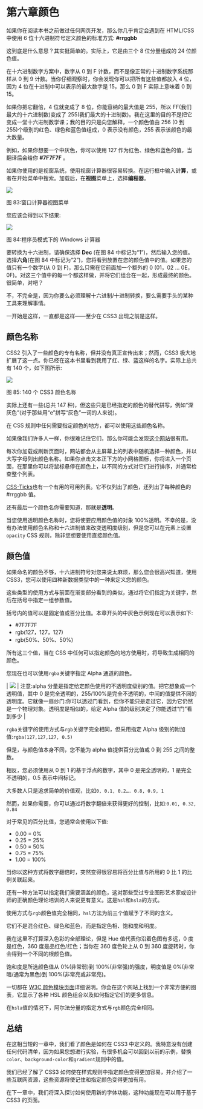 # 第六章颜色

如果你在阅读本书之前做过任何网页开发，那么你几乎肯定会遇到在 HTML/CSS 中使用 6 位十六进制符号定义颜色的标准方式: **#rrggbb**

这到底是什么意思？其实挺简单的。实际上，它是由三个 8 位分量组成的 24 位颜色值。

在十六进制数字方案中，数字从 0 到 F 计数，而不是像正常的十进制数字系统那样从 0 到 9 计数。当你仔细观察时，你会发现你可以把所有这些值都放入 4 位，因为 4 位在十进制中可以表示的最大数字是 15，那么 0 到 F 实际上意味着 0 到 15。

如果你把它翻倍，4 位就变成了 8 位，你能容纳的最大值是 255，所以 FF(我们最大的十六进制数)变成了 255(我们最大的十进制数)。我在这里的目的不是把它变成一堂十六进制数学课；我的目的只是向您解释，一个颜色值由 256 (0 到 255)个级别的红色、绿色和蓝色值组成，0 表示没有颜色，255 表示该颜色的最大数量。

例如，如果你想要一个中灰色，你可以使用 127 作为红色、绿色和蓝色的值，当翻译后会给你 **#7F7F7F** 。

如果你使用的是视窗系统，使用视窗计算器很容易转换。在运行框中输入**计算**，或者在开始菜单中搜索。加载后，在**视图**菜单上，选择**编程器**。

![](../Images/image084.jpg)

图 83:窗口计算器视图菜单

您应该会得到以下结果:

![](../Images/image085.png)

图 84:程序员模式下的 Windows 计算器

要转换为十六进制，请确保选择 **Dec** (在图 84 中标记为“1”)，然后输入您的值。选择**六角**(在图 84 中标记为“2”)，您将看到放置在您的颜色值中的值。如果您的值只有一个数字(从 0 到 F)，那么只需在它前面加一个额外的 0 (01，02 … 0E，0F)。对这三个值中的每一个都这样做，并将它们组合在一起，形成最终的颜色。很简单，对吧？

不，不完全是，因为你要么必须理解十六进制/十进制转换，要么需要手头的某种工具来理解事情。

一开始是这样，一直都是这样——至少在 CSS3 出现之前是这样。

## 颜色名称

CSS2 引入了一些颜色的专有名称，但并没有真正宣传出来；然而，CSS3 极大地扩展了这一点。你已经在这本书里看到我用了红、绿、蓝这样的名字。实际上总共有 140 个，如下图所示:

![](../Images/image086.png)

图 85: 140 个 CSS3 颜色名称

实际上还有一些(总共 147 种)，但这些只是已经指定的颜色的替代拼写，例如“深灰色”(对于那些用“e”拼写“灰色”一词的人来说)。

在 CSS 规则中任何需要指定颜色的地方，都可以使用这些颜色名称。

如果像我们许多人一样，你很难记住它们，那么你可能会发现[这个网站](http://www.colors.commutercreative.com/)很有用。

每次你加载或刷新页面时，网站都会从主屏幕上的列表中随机选择一种颜色，并以大写字母列出颜色名称。如果你点击文本正下方的小网格图标，你将进入一个页面，在那里你可以将鼠标悬停在颜色上，以不同的方式对它们进行排序，并通常检查整个列表。

[CSS-Ticks](http://css-tricks.com/snippets/css/named-colors-and-hex-equivalents/)也有一个有用的可用列表。它不仅列出了颜色，还列出了每种颜色的#rrggbb 值。

还有最后一个颜色名你需要知道，那就是**透明**。

当您使用透明颜色名称时，您将使要应用颜色值的对象 100%透明。不幸的是，没有办法使用颜色名称和十六进制值来改变透明度级别，但是您可以在元素上设置`opacity` CSS 规则，除非您想要使用直接颜色值。

## 颜色值

如果命名的颜色不够，十六进制符号对您来说太麻烦，那么您会很高兴知道，使用 CSS3，您可以使用四种新数据类型中的一种来定义您的颜色。

这些类型的使用方式与前面在渐变部分看到的类似，通过将它们指定为关键字，然后在括号中指定一组参数值。

括号内的值可以是固定值或百分比值。本章开头的中灰色示例现在可以表示如下:

*   #7F7F7F
*   rgb(127，127，127)
*   rgb(50%、50%、50%)

所有这三个值，当在 CSS 中任何可以指定颜色的地方使用时，将导致生成相同的颜色。

您现在也可以使用`rgba`关键字指定 Alpha 通道的颜色。

| ![](../Images/note.png) | 注意:alpha 分量是指定给定颜色使用的不透明度级别的值。把它想象成一个透明值，其中 0 是完全透明的，255/100%是完全不透明的，中间的值提供不同的透明度。它就像一扇纱门:你可以透过门看到，但你不能只是走过它，因为它仍然是一个物理对象。透明度是相似的，给定 Alpha 值的级别决定了你能透过“门”看到多少 |

`rgba`关键字的使用方式与`rgb`关键字完全相同，但采用指定 Alpha 级别的附加值:`rgba(127,127,127, 0.5)`

但是，与颜色值本身不同，您不能为 alpha 值提供百分比值或 0 到 255 之间的整数。

相反，您必须使用从 0 到 1 的基于浮点的数字，其中 0 是完全透明的，1 是完全不透明的，0.5 表示中间标记。

大多数人只是追求简单的价值观，比如`0, 0.1, 0.2…. 0.8, 0.9, 1`

然而，如果你需要，你可以通过将数字翻倍来获得更好的控制，比如:`0.01, 0.32, 0.84`

对于常见的百分比值，您通常会使用以下值:

*   0.00 = 0%
*   0.25 = 25%
*   0.50 = 50%
*   0.75 = 75%
*   1.00 = 100%

当你以这种方式将数字翻倍时，突然变得很容易将百分比值与所用的 0 比 1 的比例关联起来。

还有一种方法可以指定我们需要涵盖的颜色，这对那些受过专业图形艺术家或设计师的正确颜色理论培训的人来说更有意义。这是`hsl`和`hsla`的方式。

使用方式与`rgb`颜色值完全相同，`hsl`方法为前三个值赋予了不同的含义。

它们不是混合红色、绿色和蓝色，而是指定色相、饱和度和明度。

我在这里不打算深入色彩的全部理论，但是 Hue 值代表你沿着色图有多远，0 度是红色，360 度是品红色/红色；当你在 360 度色轮上从 0 到 360 度旋转时，你会得到一个不同的根颜色值。

饱和度是所选颜色值从 0%(非常弱)到 100%(非常强)的强度，明度值是 0%(非常暗/通常为黑色)到 100%(非常亮或非常亮)。

一切都在 [W3C 颜色模块页面](http://www.w3.org/TR/css3-color/)详细说明。你会在这个网站上找到一个非常方便的图表，它显示了各种 HSL 颜色组合以及如何指定它们的更多信息。

在`hsla`值的情况下，阿尔法分量的指定方式与`rgb`颜色完全相同。

## 总结

在这相当短的一章中，我们看了颜色是如何在 CSS3 中定义的。我特意没有创建任何代码清单，因为如果您想进行实验，有很多机会可以回到以前的示例，替换`color`、`background-color`和`gradient`规则中的值。

我们已经了解了 CSS3 如何使在样式规则中指定颜色变得更加容易，并介绍了一些互联网资源，这些资源将使记住和指定颜色变得更加有用。

在下一章中，我们将深入探讨如何使用新的字体功能，这种功能现在可以用于基于 CSS3 的页面。